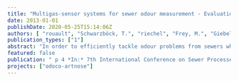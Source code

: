 ```yaml
---
title: "Multigas-sensor systems for sewer odour measurement - Evaluation of four different E-noses based on tests under realistic conditions"
date: 2013-01-01
publishDate: 2020-05-25T15:14:06Z
authors: [ "rouault", "Schwarzböck, T.", "riechel", "Frey, M.", "Giebel, S.", "Frechen, F.-B." ]
publication_types: ["1"]
abstract: "In order to efficiently tackle odour problems from sewers which are connected with resident’s complaints and health risks, reliable online odour monitoring is necessary. Multi-gas sensor systems (electronic noses), which display a broad range of odorants, may substitute common online odour monitoring devices in the future. Four electronic noses with different configurations were tested over a period of 8 months at a sewer research plant of Berliner Wasserbetriebe. The objective was to analyse the applicability of four electronic noses for sewer odour management. 11 evaluation criteria were defined to evaluate the E-noses measurement behaviour, stability and their general practicability and handling. Generally it can be mentioned that the results are promising and the E-noses show good potentials. The E-noses which showed good results in predicting the odour concentration at the site have lack of some practical features. Whereas the systems which provide more possibilities (e.g. remote control, direct odour display) and have more complex gas preparation or measurements modes (like thermal desorption) showed lower capabilities to measure the actual odour at the site."
featured: false
publication: " p 4 *In:* 7th International Conference on Sewer Processes & Networks. Sheffield, United Kingdom. 28-30 August2013."
projects: ["odoco-artnose"]
---
```


